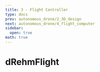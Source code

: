```yaml
---
title: 3 - Flight Controller
type: docs
prev: autonomous_drone/2_3D_design
next: autonomous_drone/4_flight_computer
sidebar:
  open: true
math: true
---
```


# dRehmFlight